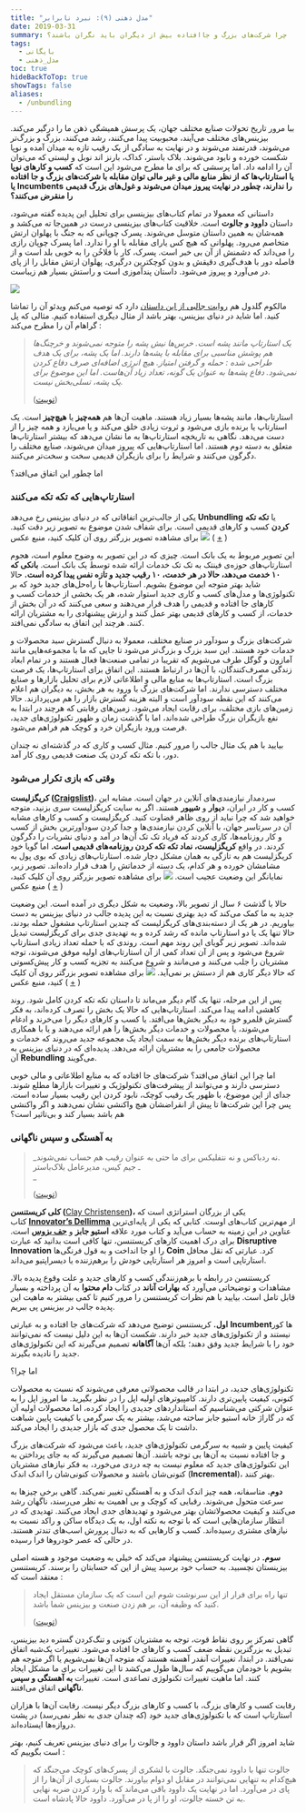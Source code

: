 ```yaml
---
title: "مدل ذهنی (۹): نبرد نابرابر"
date: 2019-03-31
summary: چرا شرکت‌های بزرگ و جاافتاده بیش از دیگران باید نگران باشند؟
tags:
  - بایگانی
  - مدل_ذهنی
toc: true
hideBackToTop: true
showTags: false
aliases:
  - /unbundling
---
```

ببا مرور تاریخ تحولات صنایع مختلف جهان، یک پرسش همیشگی ذهن ما را درگیر می‌کند. بیزینس‌های مختلف می‌آیند، محبوبیت پیدا می‌کنند، رشد می‌کنند، بزرگ و بزرگ‌تر می‌شوند، قدرتمند می‌شوند و در نهایت به سادگی از یک رقیب تازه به میدان آمده و نوپا شکست خورده و نابود می‌شوند. بلاک باستر، کداک، بارنز اند نوبل و لیستی که می‌توان آن را ادامه داد. اما پرسشی که برای ما مطرح می‌شود این است که **کسب و کارهای نوپا یا استارتاپ‌ها که از نظر منابع مالی و غیر مالی توان مقابله با شرکت‌های بزرگ و جا افتاده یا** **Incumbents** **را ندارند، چطور در نهایت پیروز میدان می‌شوند و غول‌های بزرگ قدیمی را منقرض می‌کنند؟**

داستانی که معمولا در تمام کتاب‌های بیزینسی برای تحلیل این پدیده گفته می‌شود، داستان **داوود و جالوت** است. خلاقیت کتاب‌های بیزینسی درست در همین‌جا ته می‌کشد و همه‌شان به همین داستان متوسل می‌شوند. پسرک چوپانی که به جنگ با پهلوان ارتش متخاصم می‌رود. پهلوانی که هیچ کس یارای مقابله با او را ندارد. اما پسرک چوپان رازی را می‌داند که دشمنش از آن بی خبر است. پسرک، کار با فلاخُن را به خوبی بلد است و از فاصله دور با هدف‌گیری دقیقش و بدون کوچکترین درگیری، پهلوان ارتش مقابل را از پای در می‌آورد و پیروز می‌شود. داستان پندآموزی است و راستش بسیار هم زیباست.

![](/media/davaidslingshot-819x1024.jpg)

مالکوم گلدول هم [روایت جالبی از این داستان](https://www.ted.com/talks/malcolm_gladwell_the_unheard_story_of_david_and_goliath?utm_campaign=tedspread&utm_medium=referral&utm_source=tedcomshare) دارد که توصیه می‌کنم ویدئو آن را تماشا کنید. اما شاید در دنیای بیزینس‌، بهتر باشد از مثال دیگری استفاده کنیم. مثالی که پل گراهام آن را مطرح می‌کند :

> _یک استارتاپ مانند پشه است. خرس‌ها نیش پشه را متوجه نمی‌شوند و خرچنگ‌ها هم پوشش مناسبی برای مقابله با پشه‌ها دارند. اما یک پشه، برای یک هدف طراحی شده : حمله و گرفتن امتیاز. هیچ انرژی اضافه‌ای صرف دفاع کردن نمی‌شود. دفاع پشه‌ها به عنوان یک گونه، تعداد زیاد آن‌هاست. اما این موضوع برای یک پشه، تسلی‌بخش نیست._
> 
> ([توییت](https://ctt.ac/pDYrs))  

استارتاپ‌ها، مانند پشه‌ها بسیار زیاد هستند. ماهیت آن‌ها هم **همه‌چیز** یا **هیچ‌چیز** است. یک استارتاپ یا برنده بازی می‌شود و ثروت زیادی خلق می‌کند و یا می‌بازد و همه چیز را از دست می‌دهد. نگاهی به تاریخچه استارتاپ‌ها به ما نشان می‌دهد که بیشتر استارتاپ‌ها متعلق به دسته دوم هستند. اما استارتاپ‌هایی که پیروز میدان می‌شوند، صنایع مختلف را دگرگون می‌کنند و شرایط را برای بازیگران قدیمی سخت و سخت‌تر می‌کنند.

اما چطور این اتفاق می‌افتد؟

### استارتاپ‌هایی که تکه تکه می‌کنند

یکی از جالب‌ترین اتفاقاتی که در دنیای بیزینس رخ می‌دهد **Unbundling** یا **تکه تکه کردن** کسب و کارهای قدیمی است. برای شفاف شدن موضوع به تصویر زیر دقت کنید.
[![](/media/bankunbundling-1024x721.jpg)](/media/5.23.16-bank-unbundling-graphic.png) برای مشاهده تصویر بزرگتر روی آن کلیک کنید، منبع عکس ( [+](https://www.cbinsights.com/research/disrupting-banking-fintech-startups/) )

این تصویر مربوط به یک بانک است. چیزی که در این تصویر به وضوح معلوم است، هجوم استارتاپ‌های حوزه‌ی فینتک به تک تک خدمات ارائه شده توسط یک بانک است. **بانکی که ۱۰ خدمت می‌دهد، حالا در هر خدمت، ۱۰ رقیب جدید و تازه نفس پیدا کرده است.** حالا شاید بهتر متوجه این موضوع بشویم. استارتاپ‌ها با راه‌حل‌های جدید خود که بر تکنولوژی‌ها و مدل‌های کسب و کاری جدید استوار شده، هر یک بخشی از خدمات کسب و کارهای جا افتاده و قدیمی را هدف قرار می‌دهند و سعی می‌کنند که در آن بخش از خدمات، از کسب و کارهای قدیمی بهتر عمل کنند و ارزش پیشنهادی را به مشتریان ارائه کنند. هرچند این اتفاق به سادگی نمی‌افتد.

شرکت‌های بزرگ و سودآور در صنایع مختلف، معمولا به دنبال گسترش سبد محصولات و خدمات خود هستند. این سبد بزرگ و بزرگ‌تر می‌شود تا جایی که ما با مجموعه‌هایی مانند آمازون و گوگل طرف می‌شویم که تقریبا در تمامی صنعت‌ها فعال هستند و در تمام ابعاد زندگی مصرف‌کنندگان، با آن‌ها در ارتباط هستند. این اتفاق برای استارتاپ‌ها، یک فرصت بزرگ است. استارتاپ‌ها به منابع مالی و اطلاعاتی لازم برای تحلیل بازارها و صنایع مختلف دسترسی ندارند. اما شرکت‌های بزرگ با ورود به هر بخش، به دیگران هم اعلام می‌کنند که این نقطه سودآور است و البته هزینه گسترش بازار را هم می‌پردازند. حالا زمین‌های بازی مختلف، برای رقابت ایجاد می‌شود. زمین‌های رقابتی که هرچند در ابتدا به نفع بازیگران بزرگ طراحی شده‌اند، اما با گذشت زمان و ظهور تکنولوژی‌های جدید، فرصت ورود بازیگران خرد و کوچک هم فراهم می‌شود.

بیایید با هم یک مثال جالب را مرور کنیم. مثال کسب و کاری که در گذشته‌ای نه چندان دور، با تکه تکه کردن یک صنعت قدیمی روی کار آمد.

### **وقتی که بازی تکرار می‌شود**

**کریگزلیست ([Craigslist](https://craigslist.org/))**، سردمدار نیازمندی‌های آنلاین در جهان است. مشابه این کسب و کار در ایران، **دیوار** و **شیپور** هستند. اگر به سایت کریگزلیست سری بزنید، متوجه خواهید شد که چرا نباید از روی ظاهر قضاوت کنید. کریگزلیست و کسب و کارهای مشابه آن در سرتاسر جهان، با آنلاین کردن نیازمندی‌ها و جدا کردن سودآورترین بخش از کسب و کار روزنامه‌ها، کاری کردند که فریاد تک تک آن‌ها در آمد و دنیای نشریات را دگرگون کردند. در واقع **کریگزلیست، نماد تکه تکه کردن روزنامه‌های قدیمی است.** اما گویا خود کریگزلیست هم به تازگی به همان مشکل دچار شده. استارتاپ‌های زیادی که بوی پول به مشامشان خورده و هر کدام، یک دسته از خدماتش را هدف قرار داده‌اند. تصویر زیر، نمایانگر این وضعیت عجیب است.
*[![](/media/craigsunbundling-1024x787.jpeg)](/media/craigsunbundling.jpeg)* برای مشاهده تصویر بزرگتر روی آن کلیک کنید، منبع عکس ( [+](https://www.cbinsights.com/research/craigslist-unbundling/) )

حالا با گذشت ۶ سال از تصویر بالا، وضعیت به شکل دیگری در آمده است. این وضعیت جدید به ما کمک می‌کند که دید بهتری نسبت به این پدیده جالب در دنیای بیزینس به دست بیاوریم. در هر یک از دسته‌بندی‌های کریگزلیست که چندین استارتاپ مشغول حمله بودند، حالا تنها یک یا دو استارتاپ مانده که رشد کرده و به تهدیدی جدی برای کریگزلیست تبدیل شده‌اند. تصویر زیر گویای این روند مهم است. روندی که با حمله تعداد زیادی استارتاپ شروع می‌شود و پس از آن تعداد کمی از آن استارتاپ‌های اولیه موفق می‌شوند، توجه مشتریان را جلب می‌کنند و می‌مانند و شروع می‌کنند به تجزیه کسب و کار پیش‌کسوتی که حالا دیگر کاری هم از دستش بر نمی‌آید.
*![](/media/years-later.png)*
برای مشاهده تصویر بزرگتر روی آن کلیک کنید، منبع عکس ( [+](http://acrowdedspace.com/post/166470695392/the-rebundling-of-craigslist) )

پس از این مرحله، تنها یک گام دیگر می‌ماند تا داستان تکه تکه کردن کامل شود. روند کاهشی ادامه پیدا می‌کند. استارتاپ‌هایی که حالا یک بخش را تصرف کرده‌اند، به فکر گسترش قلمرو خود به دیگر بخش‌ها می‌افتد. یا کسب و کارهای دیگر را می‌خرند و ادغام می‌شوند، یا محصولات و خدمات دیگر بخش‌ها را هم ارائه می‌دهند و یا با همکاری استارتاپ‌های برنده دیگر بخش‌ها به سمت ایجاد یک مجموعه جدید می‌روند که خدمات و محصولات جامعی را به مشتریان ارائه می‌دهد. پدیده‌ای که در دنیای بیزینس به آن **Rebundling** می‌گویند.

اما چرا این اتفاق می‌افتد؟ شرکت‌های جا افتاده که به منابع اطلاعاتی و مالی خوبی دسترسی دارند و می‌توانند از پیشرفت‌های تکنولوژیک و تغییرات بازارها مطلع شوند. جدای از این موضوع، با ظهور یک رقیب کوچک، نابود کردن این رقیب بسیار ساده است. پس چرا این شرکت‌ها تا پیش از انقراضشان هیچ واکنشی نشان نمی‌دهند و اگر واکنشی هم باشد بسیار کند و بی‌تاثیر است؟

### **به آهستگی و سپس ناگهانی**

> _نه ردباکس و نه نتفلیکس برای ما حتی به عنوان رقیب هم حساب نمی‌شوند.  
> ـ جیم کیس، مدیرعامل بلاک‌باستر  
> _
> 
> ([توییت](https://ctt.ac/n36hK))

**کلی کریستنسن (**[Clay Christensen](http://claytonchristensen.com/)**)،** یکی از بزرگان استراتژی است که کتاب [**Innovator’s Dellimma**](https://www.amazon.com/Innovators-Dilemma-Technologies-Management-Innovation/dp/1633691780/ref=tmm_pap_swatch_0?_encoding=UTF8&qid=1339574940&sr=1-2) از مهم‌ترین کتاب‌های اوست. کتابی که یکی از پایه‌ای‌ترین عناوین در این زمینه به حساب می‌آید و کتاب مورد علاقه **استیو جابز** و [**جف بزوس**](https://kakavand.me/jeff-bezos/) است. برای درک اهمیت کارهای کریستنسن، تنها کافی‌ است بدانید که عبارت **Disruptive Innovation** را او جا انداخت و به قول فرنگی‌ها **Coin** کرد. عبارتی که نقل محافل استارتاپی‌ است و امروز هر استارتاپی خودش را برهم‌زننده یا دیسراپتیو می‌داند.

کریستنسن در رابطه با برهم‌زنندگی کسب و کارهای جدید و علت وقوع پدیده بالا، مشاهدات و توضیحاتی می‌آورد که **بهارات آناند** در کتاب **دام محتوا** به آن پرداخته و بسیار قابل تامل است. بیایید با هم نظرات کریستنسن را مرور کنیم تا کمی بیشتر به ماهیت این پدیده جالب در بیزینس پی ببریم.

**اول.** کریستنسن توضیح می‌دهد که شرکت‌های جا افتاده و به عبارتی **Incumbent**ها کور نیستند و از تکنولوژی‌های جدید خبر دارند. شکست آن‌ها به این دلیل نیست که نمی‌توانند خود را با شرایط جدید وفق دهند؛ بلکه آن‌ها **آگاهانه** تصمیم می‌گیرند که این تکنولوژی‌های جدید را نادیده بگیرند.

اما چرا؟

تکنولوژی‌های جدید، در ابتدا در قالب محصولاتی معرفی می‌شوند که نسبت به محصولات کنونی، کیفیت پایین‌تری دارند. کامپیوترهای اولیه اپل را در نظر بگیرید. ما امروز اپل را به عنوان شرکتی می‌شناسیم که استانداردهای جدیدی را ایجاد کرده، اما محصولات اولیه آن که در گاراژ خانه استیو جابز ساخته می‌شد، بیشتر به یک سرگرمی با کیفیت پایین شباهت داشت تا یک محصول جدی که بازار جدیدی را ایجاد می‌کند.

کیفیت پایین و شبیه به سرگرمی تکنولوژی‌های جدید، باعث می‌شود که شرکت‌های بزرگ و جا افتاده نسبت به آن‌ها بی توجه باشند. آن‌ها تصمیم می‌گیرند که به جای پرداختن به این تکنولوژی‌های جدید که معلوم نیست به چه دردی می‌خورد، به فکر نیازهای مشتریان کنونی‌شان باشند و محصولات کنونی‌شان را اندک اندک (**Incremental**)، بهتر کنند.

**دوم.** متاسفانه، همه چیز اندک اندک و به آهستگی تغییر نمی‌کند. گاهی برخی چیزها به سرعت متحول می‌شوند. رقبایی که کوچک و بی اهمیت به نظر می‌رسند، ناگهان رشد می‌کنند و کیفیت محصولاتشان بهتر می‌شود و تهدیدهای جدی ایجاد می‌کنند. تهدیدی که در انتظار سازمان‌هایی است که با توجه به نکته اول، به یک دیدگاه ساکن و راکد نسبت به نیازهای مشتری رسیده‌اند. کسب و کارهایی که به دنبال پرورش اسب‌های تندتر هستند. در حالی که عصر خودروها فرا رسیده.

**سوم.** در نهایت کریستنسن پیشنهاد می‌کند که خیلی به وضعیت موجود و هسته اصلی بیزینستان نچسبید. به حساب خود برسید پیش از این که حسابتان را برسند. کریستنسن معتقد است که :

> تنها راه برای فرار از این سرنوشت شوم این است که یک سازمان مستقل ایجاد کنید که وظیفه آن، بر هم زدن صنعت و بیزینس شما باشد.
> 
> ([توییت](https://ctt.ac/uIL9c))

گاهی تمرکز بر روی نقاط قوت، توجه به مشتریان کنونی و تنگ‌کردن گستره دید بیزینس، تبدیل به بزرگترین نقطه ضعف کسب و کارهای جا افتاده می‌شود. تغییرات یک‌شبه اتفاق نمی‌افتد. در ابتدا، تغییرات آنقدر آهسته هستند که متوجه آن‌ها نمی‌شویم یا اگر متوجه هم بشویم با خودمان می‌گوییم که سال‌ها طول می‌کشد تا این تغییرات برای ما مشکل ایجاد کنند. اما ماهیت تغییرات تکنولوژی تصاعدی است. تغییرات **به آهستگی و سپس ناگهانی** اتفاق می‌افتند.

رقابت کسب و کارهای بزرگ، با کسب و کارهای بزرگ دیگر نیست. رقابت آن‌ها با هزاران استارتاپ است که با تکنولوژی‌های جدید خود (که چندان جدی به نظر نمی‌رسد) در پشت دروازه‌ها ایستاده‌اند.

شاید امروز اگر قرار باشد داستان داوود و جالوت را برای دنیای بیزینس تعریف کنیم، بهتر است بگوییم که :

> جالوت تنها با داوود نمی‌جنگد. جالوت با لشکری از پسرک‌های کوچک می‌جنگد که هیچ‌کدام به تنهایی نمی‌توانند در مقابل او دوام بیاورند. جالوت بسیاری از آن‌ها را از پای در می‌آورد. اما در نهایت یک داوود باقی می‌ماند که با وارد کردن ضربه نهایی به تن خسته جالوت، او را از پا در می‌آورد. داوود حالا پادشاه است.